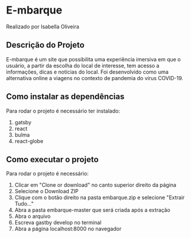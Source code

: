 # E-mbarque

Realizado por Isabella Oliveira

## Descrição do Projeto
E-mbarque é um site que possibilita uma experiência imersiva em que o usuário, a partir da escolha do local de interesse, tem acesso a informações, dicas e notícias do local. Foi desenvolvido como uma alternativa online a viagens no contexto de pandemia do vírus COVID-19.

## Como instalar as dependências
Para rodar o projeto é necessário ter instalado:
1. gatsby
2. react
3. bulma
4. react-globe

## Como executar o projeto
Para rodar o projeto é necessário:
1. Clicar em "Clone or download" no canto superior direito da página
2. Selecione o Download ZIP
3. Clique com o botão direito na pasta embarque.zip e selecione "Extrair Tudo..."
4. Abra a pasta embarque-master que será criada após a extração
5. Abra o arquivo
6. Escreva gastby develop no terminal
7. Abra a página localhost:8000 no navegador